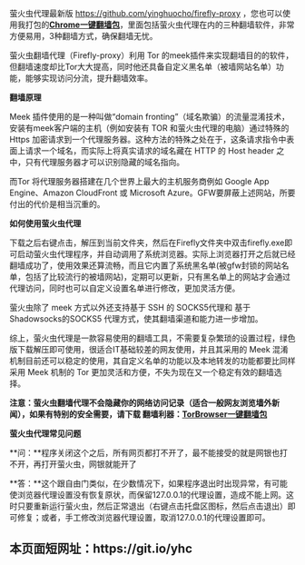 萤火虫代理最新版 https://github.com/yinghuocho/firefly-proxy ，您也可以使用我打包的<strong><a href="/bannedbook/fanqiang/wiki/Chrome%E4%B8%80%E9%94%AE%E7%BF%BB%E5%A2%99%E5%8C%85" class="wiki-page-link">Chrome一键翻墙包</a></strong>，里面包括萤火虫代理在内的三种翻墙软件，非常方便易用，3种翻墙方式，确保翻墙无忧。

萤火虫翻墙代理（Firefly-proxy）利用 Tor 的meek插件来实现翻墙目的的软件，但翻墙速度却比Tor大大提高，同时他还具备自定义黑名单（被墙网站名单）功能，能够实现访问分流，提升翻墙效率。

**翻墙原理**

Meek 插件使用的是一种叫做“domain fronting”（域名欺骗）的流量混淆技术，安装有meek客户端的主机（例如安装有 TOR 和萤火虫代理的电脑）通过特殊的 Https 加密请求到一个代理服务器。这种方法的特殊之处在于，这条请求指令中表面上请求一个域名，而实际上将真实请求的域名藏在 HTTP 的 Host header 之中，只有代理服务器才可以识别隐藏的域名指向。

而Tor 将代理服务器搭建在几个世界上最大的主机服务商例如 Google App Engine、Amazon CloudFront 或 Microsoft Azure。GFW要屏蔽上述网站，所要付出的代价是相当沉重的。

**如何使用萤火虫代理**

下载之后右键点击，解压到当前文件夹，然后在Firefly文件夹中双击firefly.exe即可启动萤火虫代理程序，并自动调用了系统浏览器。实际上浏览器打开之后就已经翻墙成功了，使用效果还算流畅，而且它内置了系统黑名单(被gfw封锁的网站名单，包括了比较流行的被墙网站)，定期可以更新，只有黑名单上的网站才会通过代理访问，同时也可以自定义设置名单进行修改，更加灵活方便。

萤火虫除了 meek 方式以外还支持基于 SSH 的 SOCKS5代理和 基于Shadowsocks的SOCKS5 代理方式，使其翻墙渠道和能力进一步增加。

综上，萤火虫代理是一款容易使用的翻墙工具，不需要复杂繁琐的设置过程，绿色版下载解压即可使用，很适合IT基础较差的网友使用，并且其采用的 Meek 混淆机制目前还可以稳定的使用，其自定义名单的功能以及本地转发的功能都要比同样采用 Meek 机制的 Tor 更加灵活和方便，不失为现在又一个稳定有效的翻墙选择。

**注意：萤火虫翻墙代理不会隐藏你的网络访问记录（适合一般网友浏览墙外新闻），如果有特别的安全需要，请下载 翻墙利器：[TorBrowser一键翻墙包](https://github.com/bannedbook/fanqiang/wiki/TorBrowser%E4%B8%80%E9%94%AE%E7%BF%BB%E5%A2%99%E5%8C%85)**

**萤火虫代理常见问题**

**问：**程序关闭这个之后，所有网页都打不开了，最不能接受的就是网银也打不开，再打开萤火虫，网银就能开了﻿

**答：**这个跟自由门类似，在少数情况下，如果程序退出时出现异常，有可能使浏览器代理设置没有恢复原状，而保留127.0.0.1的代理设置，造成不能上网。这时只要重新运行萤火虫，然后正常退出（右键点击托盘区图标，然后点击退出）即可修复；或者，手工修改浏览器代理设置，取消127.0.0.1的代理设置即可。


<h2>本页面短网址：https://git.io/yhc </h2>